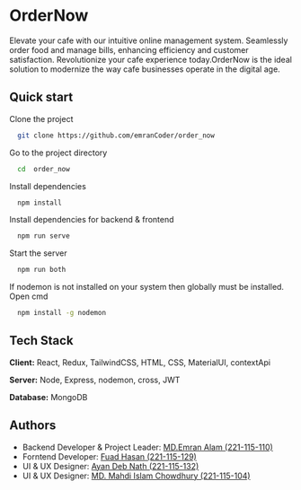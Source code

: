 # OrderNow

Elevate your cafe with our intuitive online management system. Seamlessly order food and manage bills, enhancing efficiency and customer satisfaction. Revolutionize your cafe experience today.OrderNow is the ideal solution to modernize the way cafe businesses operate in the digital age.

## Quick start

Clone the project

```bash
  git clone https://github.com/emranCoder/order_now
```

Go to the project directory

```bash
  cd  order_now
```

Install dependencies

```bash
  npm install
```

Install dependencies for backend & frontend

```bash
  npm run serve
```

Start the server

```bash
  npm run both
```

If nodemon is not installed on your system then globally must be installed. Open cmd

```bash
  npm install -g nodemon
```

## Tech Stack

**Client:** React, Redux, TailwindCSS, HTML, CSS, MaterialUI, contextApi

**Server:** Node, Express, nodemon, cross, JWT

**Database:** MongoDB

## Authors

- Backend Developer & Project Leader: [MD.Emran Alam (221-115-110)](https://www.github.com/emranCoder)
- Forntend Developer: [Fuad Hasan (221-115-129)](https://www.github.com)
- UI & UX Designer: [Ayan Deb Nath (221-115-132)](https://www.github.com/Ayannath12)
- UI & UX Designer: [MD. Mahdi Islam Chowdhury (221-115-104)](https://github.com/TechMahdi)
